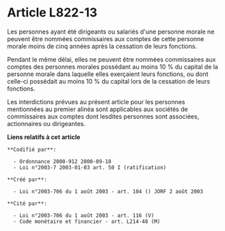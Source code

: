 # Article L822-13

Les personnes ayant été dirigeants ou salariés d'une personne morale ne peuvent être nommées commissaires aux comptes de
cette personne morale moins de cinq années après la cessation de leurs fonctions.

Pendant le même délai, elles ne peuvent être nommées commissaires aux comptes des personnes morales possédant au moins 10 %
du capital de la personne morale dans laquelle elles exerçaient leurs fonctions, ou dont celle-ci possédait au moins 10 % du
capital lors de la cessation de leurs fonctions.

Les interdictions prévues au présent article pour les personnes mentionnées au premier alinéa sont applicables aux sociétés
de commissaires aux comptes dont lesdites personnes sont associées, actionnaires ou dirigeantes.

**Liens relatifs à cet article**

	**Codifié par**:

	  - Ordonnance 2000-912 2000-09-18
	  - Loi n°2003-7 2003-01-03 art. 50 I (ratification)

	**Créé par**:

	  - Loi n°2003-706 du 1 août 2003 - art. 104 () JORF 2 août 2003

	**Cité par**:

	  - Loi n°2003-706 du 1 août 2003 - art. 116 (V)
	  - Code monétaire et financier - art. L214-48 (M)

